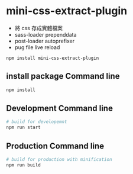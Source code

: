 # mini-css-extract-plugin

- 將 css 存成實體檔案
- sass-loader prependdata
- post-loader autoprefixer
- pug file live reload


```
npm install mini-css-extract-plugin
```

## install package Command line
``` bash
npm install
```

## Development Command line
``` bash
# build for developemnt
npm run start
```

## Production Command line
``` bash
# build for production with minification
npm run build
```
